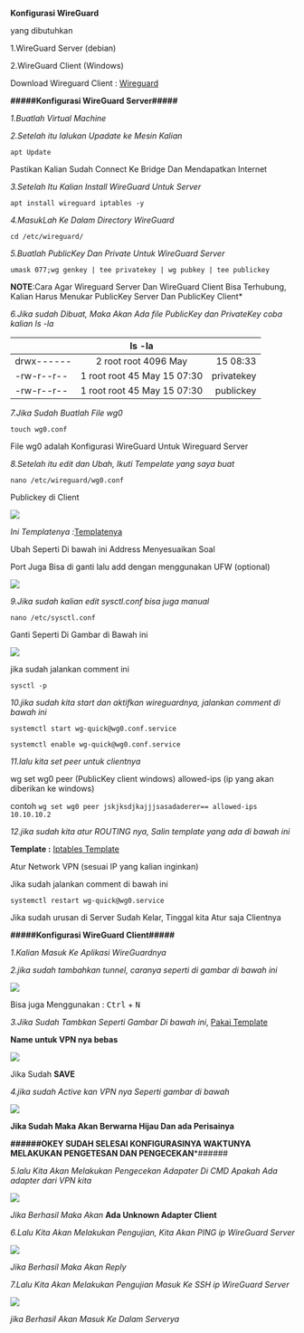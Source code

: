 **Konfigurasi WireGuard**

yang dibutuhkan 

  1.WireGuard Server (debian)

  2.WireGuard Client (Windows)

  Download Wireguard Client : [Wireguard](https://download.wireguard.com/windows-client/wireguard-installer.exe)

**#####Konfigurasi WireGuard Server#####**

*1.Buatlah Virtual Machine*

*2.Setelah itu lalukan Upadate ke Mesin Kalian*

```apt Update```

Pastikan Kalian Sudah Connect Ke Bridge Dan Mendapatkan Internet

*3.Setelah Itu Kalian Install WireGuard Untuk Server*

```apt install wireguard iptables -y```

*4.MasukLah Ke Dalam Directory WireGuard*

```cd /etc/wireguard/```

*5.Buatlah PublicKey Dan Private Untuk WireGuard Server*

```umask 077;wg genkey | tee privatekey | wg pubkey | tee publickey```

**NOTE**:Cara Agar Wireguard Server Dan WireGuard Client Bisa Terhubung, Kalian Harus Menukar PublicKey Server Dan PublicKey Client*

*6.Jika sudah Dibuat, Maka Akan Ada file PublicKey dan PrivateKey coba kalian ls -la*

|  |  ls -la | |
|:--------|:----------------------:|--------:|
|drwx------   |       2 root root 4096 May      |    15 08:33 |
| -rw-r--r--     |        1 root root   45 May 15 07:30     |     privatekey|
|-rw-r--r--    |        1 root root   45 May 15 07:30   |   publickey|


*7.Jika Sudah Buatlah File wg0*

```touch wg0.conf```

File wg0 adalah Konfigurasi WireGuard Untuk Wireguard Server

*8.Setelah itu edit dan Ubah, Ikuti Tempelate yang saya buat*

```nano /etc/wireguard/wg0.conf```

Publickey di Client

![](https://github.com/Cpixiee/Upload/blob/main/Publickey.png)

*Ini Templatenya :*[Templatenya](https://github.com/Cpixiee/Administrasi-System-Jaringan/blob/main/code%20github1.1txt.txt)

Ubah Seperti Di bawah ini Address Menyesuaikan Soal 

Port Juga Bisa di ganti lalu add dengan menggunakan UFW (optional)

![](https://github.com/Cpixiee/Upload/blob/main/wgo.png)

*9.Jika sudah kalian edit sysctl.conf bisa juga manual*

```nano /etc/sysctl.conf```

Ganti Seperti Di Gambar di Bawah ini

![](https://github.com/Cpixiee/Upload/blob/main/systcl.png)

jika sudah jalankan comment ini

```sysctl -p```

*10.jika sudah kita start dan aktifkan wireguardnya, jalankan comment di bawah ini*

```systemctl start wg-quick@wg0.conf.service```

```systemctl enable wg-quick@wg0.conf.service```

*11.lalu kita set peer untuk clientnya*

 wg set wg0 peer (PublicKey client windows) allowed-ips (ip yang akan diberikan ke windows)

contoh
```wg set wg0 peer jskjksdjkajjjsasadaderer== allowed-ips 10.10.10.2```

*12.jika sudah kita atur ROUTING nya, Salin template yang ada di bawah ini*

**Template :** [Iptables Template](https://github.com/Cpixiee/Upload/blob/main/code%20iptables.txt)

Atur Network VPN (sesuai IP yang kalian inginkan)

Jika sudah jalankan comment di bawah ini

```systemctl restart wg-quick@wg0.service```

Jika sudah urusan di Server Sudah Kelar, Tinggal kita Atur saja Clientnya

**#####Konfigurasi WireGuard Client#####**

*1.Kalian Masuk Ke Aplikasi WireGuardnya*

*2.jika sudah tambahkan tunnel, caranya seperti di gambar di bawah ini*

![](https://github.com/Cpixiee/Upload/blob/main/Wireguard%20Client.png)

Bisa juga Menggunakan : <kbd>Ctrl</kbd> + <kbd>N</kbd>

*3.Jika Sudah Tambkan Seperti Gambar Di bawah ini*, [Pakai Template ](https://github.com/Cpixiee/Upload/blob/main/codeclient.txt)

**Name untuk VPN nya bebas**

![](https://github.com/Cpixiee/Upload/blob/main/code%20.png)

Jika Sudah **SAVE**

*4.jika sudah Active kan VPN nya Seperti gambar di bawah*

![](https://github.com/Cpixiee/Upload/blob/main/active.png)

**Jika Sudah Maka Akan Berwarna Hijau Dan ada Perisainya**

**######OKEY SUDAH SELESAI KONFIGURASINYA WAKTUNYA MELAKUKAN PENGETESAN DAN PENGECEKAN***######

*5.lalu Kita Akan Melakukan Pengecekan Adapater Di CMD Apakah Ada adapter dari VPN kita*

![](https://github.com/Cpixiee/Upload/blob/main/unknown%20client.png)

*Jika Berhasil Maka Akan* **Ada Unknown Adapter Client** 

*6.Lalu Kita Akan Melakukan Pengujian, Kita Akan PING ip WireGuard Server*

![](https://github.com/Cpixiee/Upload/blob/main/ping%20server.png)

*Jika Berhasil Maka Akan Reply*

*7.Lalu Kita Akan Melakukan Pengujian Masuk Ke SSH ip WireGuard Server*

![](https://github.com/Cpixiee/Upload/blob/main/login%20ssh.png)

*jika Berhasil Akan Masuk Ke Dalam Serverya*
